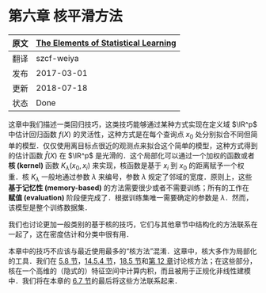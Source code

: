 # 第六章 核平滑方法


| 原文   | [The Elements of Statistical Learning](https://web.stanford.edu/~hastie/ElemStatLearn/printings/ESLII_print12.pdf) |
| ---- | ---------------------------------------- |
| 翻译   | szcf-weiya                               |
| 发布 | 2017-03-01 |
| 更新 | 2018-07-18|
|状态|Done|

这章中我们描述一类回归技巧，这类技巧能够通过某种方式实现在定义域 $\IR^p$ 中估计回归函数 $f(X)$ 的灵活性，这种方式是在每个查询点 $x_0$ 处分别拟合不同但简单的模型．仅仅使用离目标点很近的观测点来拟合这个简单的模型，这种方式得到的估计函数 $\hat f(X)$ 在 $\IR^p$ 是光滑的．这个局部化可以通过一个加权的函数或者 **核 (kernel)** 函数 $K_\lambda(x_0,x_i)$ 来实现，核函数是基于 $x_i$ 到 $x_0$ 的距离赋予一个权重．核 $K_\lambda$ 一般地通过参数 $\lambda$ 来编号，参数 $\lambda$ 规定了邻域的宽度．原则上，这些 **基于记忆性 (memory-based)** 的方法需要很少或者不需要训练；所有的工作在 **赋值 (evaluation)** 阶段便完成了．根据训练集唯一需要确定的参数是 $\lambda$．然而，该模型是整个训练数据集．

我们也讨论更加一般类别的基于核的技巧，它们与其他章节中结构化的方法联系在一起了，这在密度估计和分类中很有用．

本章中的技巧不应该与最近使用最多的“核方法”混淆．这章中，核大多作为局部化的工具．我们在 [5.8 节](../05-Basis-Expansions-and-Regularization/5.8-Regularization-and-Reproducing-Kernel-Hibert-Spaces/index.html)，[14.5.4 节](../14-Unsupervised-Learning/14.5-Principal-Components-Curves-and-Surfaces/index.html)，[18.5 节](../18-High-Dimensional-Problems/18.5-Classification-When-Features-are-Unavailable/index.html)和[第 12 章](../12-Support-Vector-Machines-and-Flexible-Discriminants/12.1-Introduction/index.html)讨论核方法；在这些部分，核在一个高维的（隐式的）特征空间中计算内积，而且被用于正规化非线性建模中．我们将在本章的 [6.7 节](../06-Kernel-Smoothing-Methods/6.7-Radial-Basis-Functions-and-Kernels/index.html)的最后将这些方法联系起来．
